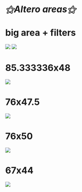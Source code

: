 # _⚝*Altero areas*⚝_

# big area + filters
![](https://kappa.lol/QzbOI)
![](https://kappa.lol/Knobx)

# 85.333336x48
![](https://i.postimg.cc/wxy2t1p4/image.png)

# 76x47.5
![](https://i.postimg.cc/fWGPHr2v/Open-Tablet-Driver-UX-Wpf-v7ysb8-Wj-NJ.png)

# 76x50
![](https://i.postimg.cc/bJ2KP9B3/Open-Tablet-Driver-UX-Wpf-8agbzbu-OCn.png)

# 67x44
![](https://i.postimg.cc/Y0SMSyFV/Open-Tablet-Driver-UX-Wpf-e-Za-EWu0-G6-R.png)
